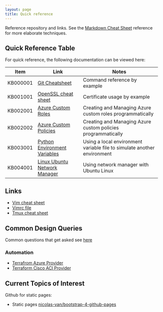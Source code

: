 ```yaml
---
layout: page
title: Quick reference
---
```


Reference repository and links. See the [Markdown Cheat Sheet](https://github.com/adam-p/markdown-here/wiki/Markdown-Cheatsheet) reference for more elaborate techniques.

## Quick Reference Table

For quick reference, the following documentation can be viewed here:

|Item        | Link       | Notes      |
| ---------- | ---------- | ---------- |
| KB000001   | [Git Cheatsheet](https://niksheridan.github.io/appendices/KB000001_git_cheatsheet.html) | Command reference by example |
| KB001001   | [OpenSSL cheat sheet](https://niksheridan.github.io/appendices/KB001001_openssl.html) | Certificate usage by example |
| KB002001   | [Azure Custom Roles](https://niksheridan.github.io/appendices/KB002001_azure_custom_roles.html) | Creating and Managing Azure custom roles programmatically |
| KB002002   | [Azure Custom Policies](https://niksheridan.github.io/appendices/KB002002_azure_custom_policies.html) | Creating and Managing Azure custom policies programmatically |
| KB003001   | [Python Environment Variables](https://niksheridan.github.io/appendices/KB003001_python_env_vars.html) | Using a local environment variable file to simulate another environment |
| KB004001   | [Linux Ubuntu Network Manager](https://niksheridan.github.io/appendices/KB004001_linux_ubuntu_nw_manager.html) | Using network manager with Ubuntu Linux |

## Links

* [Vim cheat sheet](https://vim.rtorr.com)
* [Vimrc file](https://raw.githubusercontent.com/niksheridan/niksheridan.github.io/master/appendices/.vimrc)
* [Tmux cheat sheet](https://tmuxcheatsheet.com)

## Common Design Queries

Common questions that get asked see [here](https://niksheridan.github.io/decisions)

### Automation

* [Terrafrom Azure Provider](https://registry.terraform.io/providers/hashicorp/azurerm/latest/docs)
* [Terraform Cisco ACI Provider](https://registry.terraform.io/providers/CiscoDevNet/aci/latest/docs)

## Current Topics of Interest

Github for static pages:

* Static pages [nicolas-van/bootstrap-4-github-pages](https://github.com/nicolas-van/bootstrap-4-github-pages)

